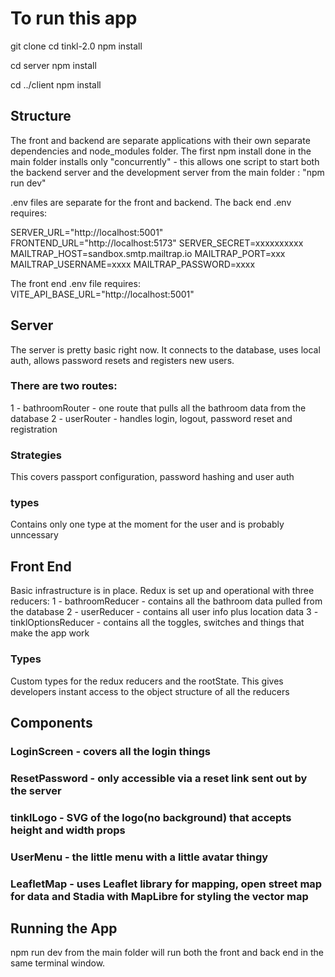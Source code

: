 # To run this app

git clone
cd tinkl-2.0
npm install

cd server
npm install

cd ../client
npm install

## Structure
The front and backend are separate applications with their own separate dependencies and node_modules folder. 
The first npm install done in the main folder installs only "concurrently" - this allows one script to start 
both the backend server and the development server from the main folder : "npm run dev"

.env files are separate for the front and backend. The back end .env requires:

SERVER_URL="http://localhost:5001"
FRONTEND_URL="http://localhost:5173"
SERVER_SECRET=xxxxxxxxxx
MAILTRAP_HOST=sandbox.smtp.mailtrap.io
MAILTRAP_PORT=xxx
MAILTRAP_USERNAME=xxxx
MAILTRAP_PASSWORD=xxxx

The front end .env file requires:
VITE_API_BASE_URL="http://localhost:5001"

## Server
The server is pretty basic right now. It connects to the database, uses local auth, allows password resets and registers new users. 

### There are two routes:
1 - bathroomRouter - one route that pulls all the bathroom data from the database
2 - userRouter - handles login, logout, password reset and registration

### Strategies
This covers passport configuration, password hashing and user auth

### types
Contains only one type at the moment for the user and is probably unncessary

## Front End
Basic infrastructure is in place. Redux is set up and operational with three reducers: 
1 - bathroomReducer - contains all the bathroom data pulled from the database
2 - userReducer - contains all user info plus location data
3 - tinklOptionsReducer - contains all the toggles, switches and things that make the app work

### Types
Custom types for the redux reducers and the rootState. This gives developers instant access to the object structure of all the reducers

## Components

### LoginScreen - covers all the login things
### ResetPassword - only accessible via a reset link sent out by the server
### tinklLogo - SVG of the logo(no background) that accepts height and width props
### UserMenu - the little menu with a little avatar thingy
### LeafletMap - uses Leaflet library for mapping, open street map for data and Stadia with MapLibre for styling the vector map

## Running the App
npm run dev from the main folder will run both the front and back end in the same terminal window. 